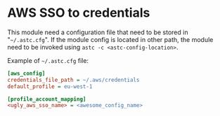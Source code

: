 # AWS SSO to credentials

This module need a configuration file that need to be stored in "`~/.astc.cfg`". If the module config is located in
other path, the module need to be invoked using `astc -c <astc-config-location>`. 

Example of `~/.astc.cfg` file:
```cfg
[aws_config]
credentials_file_path = ~/.aws/credentials
default_profile = eu-west-1

[profile_account_mapping]
<ugly_aws_sso_name> = <awesome_config_name>